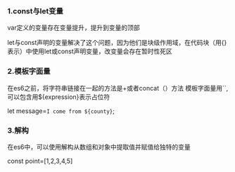 <!-- 2019.3.28 by kelly -->

### 1.const与let变量

var定义的变量存在变量提升，提升到变量的顶部

let与const声明的变量解决了这个问题，因为他们是块级作用域，在代码块（用{}表示）中使用let或const声明变量，改变量会存在暂时性死区

### 2.模板字面量

在es6之前，将字符串链接在一起的方法是+或者concat（）方法
模板字面量用``,可以包含用${expression}表示占位符

let message=`I come from ${county}`;

### 3.解构

在es6中，可以使用解构从数组和对象中提取值并赋值给独特的变量

const point=[1,2,3,4,5]